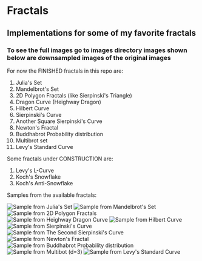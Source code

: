 # Fractals

## Implementations for some of my favorite fractals

### To see the full images go to images directory images shown below are downsampled images of the original images

For now the FINISHED fractals in this repo are:

1. Julia's Set
2. Mandelbrot's Set
3. 2D Polygon Fractals (like Sierpinski's Triangle)
4. Dragon Curve (Heighway Dragon)
5. Hilbert Curve
6. Sierpinski's Curve
7. Another Square Sierpinski's Curve
8. Newton's Fractal
9. Buddhabrot Probability distribution
10. Multibrot set
11. Levy's Standard Curve

Some fractals under CONSTRUCTION are:

1. Levy's L-Curve
2. Koch's Snowflake
3. Koch's Anti-Snowflake

Samples from the available fractals:

<img alt="Sample from Julia's Set" src="https://github.com/Ahmed-5/fractals/blob/main/sample_images/julia.jpeg">

<img alt="Sample from Mandelbrot's Set" src="https://github.com/Ahmed-5/fractals/blob/main/sample_images/mandelbrot.jpeg">

<img alt="Sample from 2D Polygon Fractals" src="https://github.com/Ahmed-5/fractals/blob/main/sample_images/sierpinski_triangle.jpeg">

<img alt="Sample from Heighway Dragon Curve" src="https://github.com/Ahmed-5/fractals/blob/main/sample_images/dragon_curve.jpeg">

<img alt="Sample from Hilbert Curve" src="https://github.com/Ahmed-5/fractals/blob/main/sample_images/hilbert_curve.jpeg">

<img alt="Sample from Sierpinski's Curve" src="https://github.com/Ahmed-5/fractals/blob/main/sample_images/sierpinski_curve.jpeg">

<img alt="Sample from The Second Sierpinski's Curve" src="https://github.com/Ahmed-5/fractals/blob/main/sample_images/another_sierpinski_curve.jpeg">

<img alt="Sample from Newton's Fractal" src="https://github.com/Ahmed-5/fractals/blob/main/sample_images/newton_fractal.jpeg">

<img alt="Sample from Buddhabrot Probability distribution" src="https://github.com/Ahmed-5/fractals/blob/main/sample_images/buddhabrot.jpeg">

<img alt="Sample from Multibot (d=3)" src="https://github.com/Ahmed-5/fractals/blob/main/sample_images/tribrot.jpeg">

<img alt="Sample from Levy's Standard Curve" src="https://github.com/Ahmed-5/fractals/blob/main/sample_images/levy_standard_curve.jpeg">
